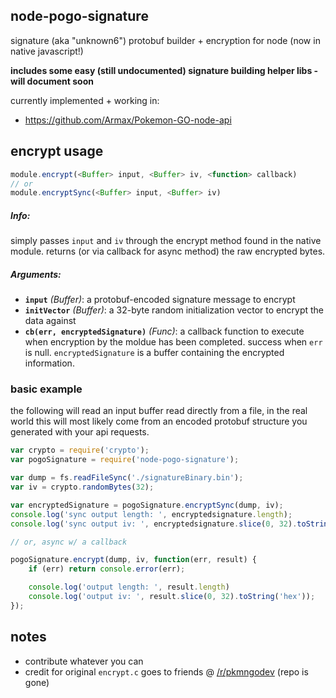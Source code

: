 ## node-pogo-signature
signature (aka "unknown6") protobuf builder + encryption for node (now in native javascript!)

**includes some easy (still undocumented) signature building helper libs - will document soon**

currently implemented + working in:
* https://github.com/Armax/Pokemon-GO-node-api

## encrypt usage
```javascript
module.encrypt(<Buffer> input, <Buffer> iv, <function> callback)
// or
module.encryptSync(<Buffer> input, <Buffer> iv)
```
##### Info:

simply passes `input` and `iv` through the encrypt method found in the native module.
returns (or via callback for async method) the raw encrypted bytes.

##### Arguments:
* **`input`** _(Buffer)_: a protobuf-encoded signature message to encrypt
* **`initVector`** _(Buffer)_: a 32-byte random initialization vector to encrypt the data against
* **`cb(err, encryptedSignature)`** _(Func)_: a callback function to execute when encryption by the moldue has been completed. success when `err` is null. `encryptedSignature` is a buffer containing the encrypted information.

### basic example
the following will read an input buffer read directly from a file, in the real world this will most likely come from an encoded protobuf structure you generated with your api requests.
```javascript
var crypto = require('crypto');
var pogoSignature = require('node-pogo-signature');

var dump = fs.readFileSync('./signatureBinary.bin');
var iv = crypto.randomBytes(32);

var encryptedSignature = pogoSignature.encryptSync(dump, iv);
console.log('sync output length: ', encryptedsignature.length);
console.log('sync output iv: ', encryptedsignature.slice(0, 32).toString('hex'));

// or, async w/ a callback

pogoSignature.encrypt(dump, iv, function(err, result) {
	if (err) return console.error(err);

	console.log('output length: ', result.length)
    console.log('output iv: ', result.slice(0, 32).toString('hex'));
});
```

## notes

* contribute whatever you can
* credit for original `encrypt.c` goes to friends @ [/r/pkmngodev](https://github.com/pkmngodev/Unknown6) (repo is gone)
